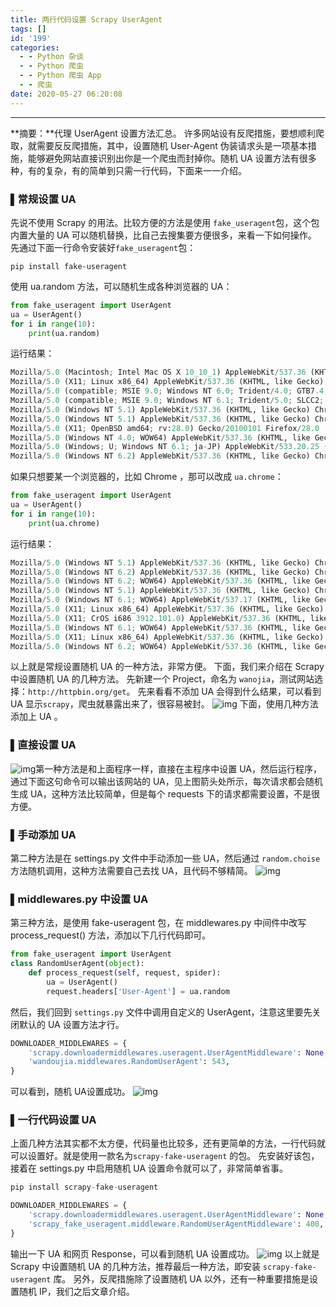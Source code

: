 ```yaml
---
title: 两行代码设置 Scrapy UserAgent
tags: []
id: '199'
categories:
  - - Python 杂谈
  - - Python 爬虫
  - - Python 爬虫 App
  - - 爬虫
date: 2020-05-27 06:20:08
---
```


* * *

**摘要：**代理 UserAgent 设置方法汇总。 许多网站设有反爬措施，要想顺利爬取，就需要反反爬措施，其中，设置随机 User-Agent 伪装请求头是一项基本措施，能够避免网站直接识别出你是一个爬虫而封掉你。随机 UA 设置方法有很多种，有的复杂，有的简单到只需一行代码，下面来一一介绍。

### ▌常规设置 UA

先说不使用 Scrapy 的用法。比较方便的方法是使用 `fake_useragent`包，这个包内置大量的 UA 可以随机替换，比自己去搜集要方便很多，来看一下如何操作。 先通过下面一行命令安装好`fake_useragent`包：

```
pip install fake-useragent
```

使用 ua.random 方法，可以随机生成各种浏览器的 UA：

```python
from fake_useragent import UserAgent
ua = UserAgent()
for i in range(10):
    print(ua.random)
```

运行结果：

```python
Mozilla/5.0 (Macintosh; Intel Mac OS X 10_10_1) AppleWebKit/537.36 (KHTML, like Gecko) Chrome/37.0.2062.124 Safari/537.36
Mozilla/5.0 (X11; Linux x86_64) AppleWebKit/537.36 (KHTML, like Gecko) Chrome/34.0.1847.137 Safari/4E423F
Mozilla/5.0 (compatible; MSIE 9.0; Windows NT 6.0; Trident/4.0; GTB7.4; InfoPath.3; SV1; .NET CLR 3.1.76908; WOW64; en-US)
Mozilla/5.0 (compatible; MSIE 9.0; Windows NT 6.1; Trident/5.0; SLCC2; .NET CLR 2.0.50727; .NET CLR 3.5.30729; .NET CLR 3.0.30729; Media Center PC 6.0; InfoPath.2; .NET CLR 1.1.4322; .NET4.0C; Tablet PC 2.0)
Mozilla/5.0 (Windows NT 5.1) AppleWebKit/537.36 (KHTML, like Gecko) Chrome/41.0.2224.3 Safari/537.36
Mozilla/5.0 (Windows NT 5.1) AppleWebKit/537.36 (KHTML, like Gecko) Chrome/34.0.1847.116 Safari/537.36 Mozilla/5.0 (iPad; U; CPU OS 3_2 like Mac OS X; en-us) AppleWebKit/531.21.10 (KHTML, like Gecko) Version/4.0.4 Mobile/7B334b Safari/531.21.10
Mozilla/5.0 (X11; OpenBSD amd64; rv:28.0) Gecko/20100101 Firefox/28.0
Mozilla/5.0 (Windows NT 4.0; WOW64) AppleWebKit/537.36 (KHTML, like Gecko) Chrome/37.0.2049.0 Safari/537.36
Mozilla/5.0 (Windows; U; Windows NT 6.1; ja-JP) AppleWebKit/533.20.25 (KHTML, like Gecko) Version/5.0.3 Safari/533.19.4
Mozilla/5.0 (Windows NT 6.2) AppleWebKit/537.36 (KHTML, like Gecko) Chrome/28.0.1464.0 Safari/537.36
```

如果只想要某一个浏览器的，比如 Chrome ，那可以改成 `ua.chrome`：

```python
from fake_useragent import UserAgent
ua = UserAgent()
for i in range(10):
    print(ua.chrome)
```

运行结果：

```python
Mozilla/5.0 (Windows NT 5.1) AppleWebKit/537.36 (KHTML, like Gecko) Chrome/31.0.1650.16 Safari/537.36
Mozilla/5.0 (Windows NT 6.2) AppleWebKit/537.36 (KHTML, like Gecko) Chrome/28.0.1464.0 Safari/537.36
Mozilla/5.0 (Windows NT 6.2; WOW64) AppleWebKit/537.36 (KHTML, like Gecko) Chrome/27.0.1500.55 Safari/537.36
Mozilla/5.0 (Windows NT 5.1) AppleWebKit/537.36 (KHTML, like Gecko) Chrome/36.0.1985.67 Safari/537.36
Mozilla/5.0 (Windows NT 6.1; WOW64) AppleWebKit/537.17 (KHTML, like Gecko) Chrome/24.0.1312.60 Safari/537.17
Mozilla/5.0 (X11; Linux x86_64) AppleWebKit/537.36 (KHTML, like Gecko) Chrome/33.0.1750.517 Safari/537.36
Mozilla/5.0 (X11; CrOS i686 3912.101.0) AppleWebKit/537.36 (KHTML, like Gecko) Chrome/27.0.1453.116 Safari/537.36
Mozilla/5.0 (Windows NT 6.1; WOW64) AppleWebKit/537.36 (KHTML, like Gecko) Chrome/29.0.1547.62 Safari/537.36
Mozilla/5.0 (X11; Linux x86_64) AppleWebKit/537.36 (KHTML, like Gecko) Chrome/41.0.2227.0 Safari/537.36
Mozilla/5.0 (Windows NT 6.2; WOW64) AppleWebKit/537.36 (KHTML, like Gecko) Chrome/29.0.1547.2 Safari/537.36
```

以上就是常规设置随机 UA 的一种方法，非常方便。 下面，我们来介绍在 Scrapy 中设置随机 UA 的几种方法。 先新建一个 Project，命名为 `wanojia`，测试网站选择：`http://httpbin.org/get`。 先来看看不添加 UA 会得到什么结果，可以看到 UA 显示`scrapy`，爬虫就暴露出来了，很容易被封。 ![img](https://images-aiyc-1301641396.cos.ap-guangzhou.myqcloud.com/20200712165235.jpg) 下面，使用几种方法添加上 UA 。

### ▌直接设置 UA

![img](https://images-aiyc-1301641396.cos.ap-guangzhou.myqcloud.com/20200712165241.jpg)第一种方法是和上面程序一样，直接在主程序中设置 UA，然后运行程序，通过下面这句命令可以输出该网站的 UA，见上图箭头处所示，每次请求都会随机生成 UA，这种方法比较简单，但是每个 requests 下的请求都需要设置，不是很方便。

### ▌手动添加 UA

第二种方法是在 settings.py 文件中手动添加一些 UA，然后通过 `random.choise` 方法随机调用，这种方法需要自己去找 UA，且代码不够精简。 ![img](https://images-aiyc-1301641396.cos.ap-guangzhou.myqcloud.com/20200712165246.jpg)

### ▌middlewares.py 中设置 UA

第三种方法，是使用 fake-useragent 包，在 middlewares.py 中间件中改写 process\_request() 方法，添加以下几行代码即可。

```python
from fake_useragent import UserAgent
class RandomUserAgent(object):
    def process_request(self, request, spider):
        ua = UserAgent()
        request.headers['User-Agent'] = ua.random
```

然后，我们回到 `settings.py` 文件中调用自定义的 UserAgent，注意这里要先关闭默认的 UA 设置方法才行。

```python
DOWNLOADER_MIDDLEWARES = {
    'scrapy.downloadermiddlewares.useragent.UserAgentMiddleware': None, 
    'wandoujia.middlewares.RandomUserAgent': 543,
}
```

可以看到，随机 UA设置成功。 ![img](https://images-aiyc-1301641396.cos.ap-guangzhou.myqcloud.com/20200712165251.jpg)

### ▌一行代码设置 UA

上面几种方法其实都不太方便，代码量也比较多，还有更简单的方法，一行代码就可以设置好。就是使用一款名为`scrapy-fake-useragent` 的包。 先安装好该包，接着在 settings.py 中启用随机 UA 设置命令就可以了，非常简单省事。

```python
pip install scrapy-fake-useragent
```

```python
DOWNLOADER_MIDDLEWARES = {
    'scrapy.downloadermiddlewares.useragent.UserAgentMiddleware': None, # 关闭默认方法
    'scrapy_fake_useragent.middleware.RandomUserAgentMiddleware': 400, # 开启
}
```

输出一下 UA 和网页 Response，可以看到随机 UA 设置成功。 ![img](https://images-aiyc-1301641396.cos.ap-guangzhou.myqcloud.com/20200712165256.jpg) 以上就是 Scrapy 中设置随机 UA 的几种方法，推荐最后一种方法，即安装 `scrapy-fake-useragent` 库。 另外，反爬措施除了设置随机 UA 以外，还有一种重要措施是设置随机 IP，我们之后文章介绍。